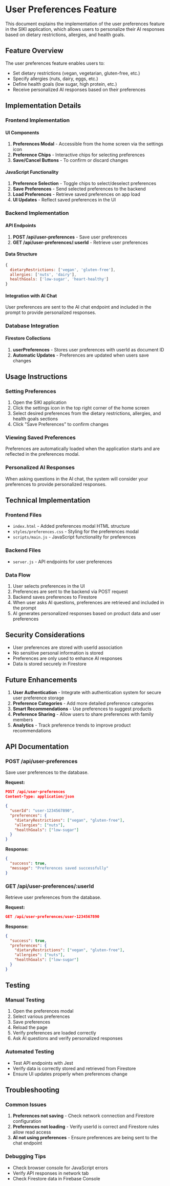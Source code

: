 # User Preferences Feature

This document explains the implementation of the user preferences feature in the SIKI application, which allows users to personalize their AI responses based on dietary restrictions, allergies, and health goals.

## Feature Overview

The user preferences feature enables users to:
- Set dietary restrictions (vegan, vegetarian, gluten-free, etc.)
- Specify allergies (nuts, dairy, eggs, etc.)
- Define health goals (low sugar, high protein, etc.)
- Receive personalized AI responses based on their preferences

## Implementation Details

### Frontend Implementation

#### UI Components
1. **Preferences Modal** - Accessible from the home screen via the settings icon
2. **Preference Chips** - Interactive chips for selecting preferences
3. **Save/Cancel Buttons** - To confirm or discard changes

#### JavaScript Functionality
1. **Preference Selection** - Toggle chips to select/deselect preferences
2. **Save Preferences** - Send selected preferences to the backend
3. **Load Preferences** - Retrieve saved preferences on app load
4. **UI Updates** - Reflect saved preferences in the UI

### Backend Implementation

#### API Endpoints
1. **POST /api/user-preferences** - Save user preferences
2. **GET /api/user-preferences/:userId** - Retrieve user preferences

#### Data Structure
```javascript
{
  dietaryRestrictions: ['vegan', 'gluten-free'],
  allergies: ['nuts', 'dairy'],
  healthGoals: ['low-sugar', 'heart-healthy']
}
```

#### Integration with AI Chat
User preferences are sent to the AI chat endpoint and included in the prompt to provide personalized responses.

### Database Integration

#### Firestore Collections
1. **userPreferences** - Stores user preferences with userId as document ID
2. **Automatic Updates** - Preferences are updated when users save changes

## Usage Instructions

### Setting Preferences
1. Open the SIKI application
2. Click the settings icon in the top right corner of the home screen
3. Select desired preferences from the dietary restrictions, allergies, and health goals sections
4. Click "Save Preferences" to confirm changes

### Viewing Saved Preferences
Preferences are automatically loaded when the application starts and are reflected in the preferences modal.

### Personalized AI Responses
When asking questions in the AI chat, the system will consider your preferences to provide personalized responses.

## Technical Implementation

### Frontend Files
- `index.html` - Added preferences modal HTML structure
- `styles/preferences.css` - Styling for the preferences modal
- `scripts/main.js` - JavaScript functionality for preferences

### Backend Files
- `server.js` - API endpoints for user preferences

### Data Flow
1. User selects preferences in the UI
2. Preferences are sent to the backend via POST request
3. Backend saves preferences to Firestore
4. When user asks AI questions, preferences are retrieved and included in the prompt
5. AI generates personalized responses based on product data and user preferences

## Security Considerations

- User preferences are stored with userId association
- No sensitive personal information is stored
- Preferences are only used to enhance AI responses
- Data is stored securely in Firestore

## Future Enhancements

1. **User Authentication** - Integrate with authentication system for secure user preference storage
2. **Preference Categories** - Add more detailed preference categories
3. **Smart Recommendations** - Use preferences to suggest products
4. **Preference Sharing** - Allow users to share preferences with family members
5. **Analytics** - Track preference trends to improve product recommendations

## API Documentation

### POST /api/user-preferences
Save user preferences to the database.

**Request:**
```json
POST /api/user-preferences
Content-Type: application/json

{
  "userId": "user-1234567890",
  "preferences": {
    "dietaryRestrictions": ["vegan", "gluten-free"],
    "allergies": ["nuts"],
    "healthGoals": ["low-sugar"]
  }
}
```

**Response:**
```json
{
  "success": true,
  "message": "Preferences saved successfully"
}
```

### GET /api/user-preferences/:userId
Retrieve user preferences from the database.

**Request:**
```json
GET /api/user-preferences/user-1234567890
```

**Response:**
```json
{
  "success": true,
  "preferences": {
    "dietaryRestrictions": ["vegan", "gluten-free"],
    "allergies": ["nuts"],
    "healthGoals": ["low-sugar"]
  }
}
```

## Testing

### Manual Testing
1. Open the preferences modal
2. Select various preferences
3. Save preferences
4. Reload the page
5. Verify preferences are loaded correctly
6. Ask AI questions and verify personalized responses

### Automated Testing
- Test API endpoints with Jest
- Verify data is correctly stored and retrieved from Firestore
- Ensure UI updates properly when preferences change

## Troubleshooting

### Common Issues
1. **Preferences not saving** - Check network connection and Firestore configuration
2. **Preferences not loading** - Verify userId is correct and Firestore rules allow read access
3. **AI not using preferences** - Ensure preferences are being sent to the chat endpoint

### Debugging Tips
- Check browser console for JavaScript errors
- Verify API responses in network tab
- Check Firestore data in Firebase Console